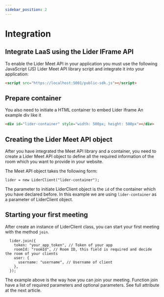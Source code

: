 ```yaml
---
sidebar_position: 2
---
```


# Integration

## Integrate LaaS using the Lider IFrame API

To enable the Lider Meet API in your application you must use the following JavaScript (JS) Lider Meet API library script and integrate it into your application:

```HTML
<script src="https://localhost:5001/public-sdk.js"></script>
```

## Prepare container

You also need to initiate a HTML container to embed Lider Iframe
An example div like it

```HTML
<div id="lider-container" style="width: 500px; height: 500px"></div>
```

## Creating the Lider Meet API object

After you have integrated the Meet API library and a container, you need to create a Lider Meet API object to define all the required information of the room which you want to provide in your website.

The Meet API object takes the following form:

```JS
lider = new LiderClient("lider-container");
```

The parameter to initiate LiderClient object is the <code>id</code> of the container which you have declared before. In this example we are using <code>lider-container</code> as a parameter of LiderClient object.

## Starting your first meeting

After create an instance of LiderClient class, you can start your first meeting with the method <code>join</code>.

```JS
  lider.join({
    token: "your_app_token", // Token of your app
    roomId: "roomId", // Room ID, this field is required and decide the room of your clients
    user: {
      username: "username", // Username of client
    },
  });
```

The example above is the way how you can join your meeting. Function join have a list of required parameters and optional parameters. See full attribute at the next article.
